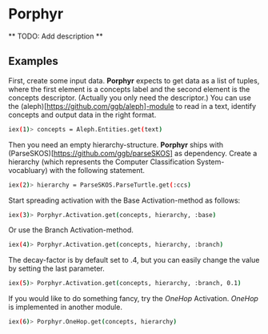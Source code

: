 # Porphyr

** TODO: Add description **

## Examples

First, create some input data. **Porphyr** expects to get data as a list of tuples, where the first element is a concepts label and the second element is the concepts descriptor. (Actually you only need the descriptor.) You can use the (aleph)[https://github.com/ggb/aleph]-module to read in a text, identify concepts and output data in the right format. 

```bash
iex(1)> concepts = Aleph.Entities.get(text)
```

Then you need an empty hierarchy-structure. **Porphyr** ships with (ParseSKOS)[https://github.com/ggb/parseSKOS] as dependency. Create a hierarchy (which represents the Computer Classification System-vocabluary) with the following statement.

```bash
iex(2)> hierarchy = ParseSKOS.ParseTurtle.get(:ccs)
```

Start spreading activation with the Base Activation-method as follows:

```bash
iex(3)> Porphyr.Activation.get(concepts, hierarchy, :base)
```

Or use the Branch Activation-method.

```bash
iex(4)> Porphyr.Activation.get(concepts, hierarchy, :branch)
```

The decay-factor is by default set to .4, but you can easily change the value by setting the last parameter.

```bash
iex(5)> Porphyr.Activation.get(concepts, hierarchy, :branch, 0.1)
```

If you would like to do something fancy, try the *OneHop* Activation. *OneHop* is implemented in another module. 

```bash
iex(6)> Porphyr.OneHop.get(concepts, hierarchy)
```
